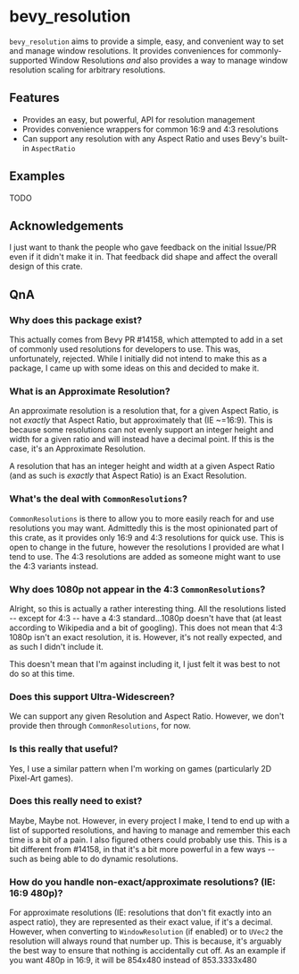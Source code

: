 # bevy_resolution
 `bevy_resolution` aims to provide a simple, easy, and convenient way to set and manage window resolutions. It provides
conveniences for commonly-supported Window Resolutions *and* also provides a way to manage window resolution scaling for
arbitrary resolutions.

## Features
- Provides an easy, but powerful, API for resolution management
- Provides convenience wrappers for common 16:9 and 4:3 resolutions
- Can support any resolution with any Aspect Ratio and uses Bevy's built-in `AspectRatio`

## Examples
TODO

## Acknowledgements  
I just want to thank the people who gave feedback on the initial Issue/PR even if it didn't make it in. That feedback
did shape and affect the overall design of this crate.

## QnA
### Why does this package exist?  
This actually comes from Bevy PR #14158, which attempted to add in a set of commonly used resolutions for developers
to use. This was, unfortunately, rejected. While I initially did not intend to make this as a package, I came up with
some ideas on this and decided to make it.

### What is an Approximate Resolution?  
An approximate resolution is a resolution that, for a given Aspect Ratio, is not *exactly* that Aspect Ratio, but
approximately that (IE ~=16:9). This is because some resolutions can not evenly support an integer height and width for
a given ratio and will instead have a decimal point. If this is the case, it's an Approximate Resolution. 

A resolution that has an integer height and width at a given Aspect Ratio (and as such is *exactly* that Aspect Ratio)
is an Exact Resolution.

### What's the deal with `CommonResolutions`?  
`CommonResolutions` is there to allow you to more easily reach for and use resolutions you may want. Admittedly this is
the most opinionated part of this crate, as it provides only 16:9 and 4:3 resolutions for quick use. This is open to
change in the future, however the resolutions I provided are what I tend to use. The 4:3 resolutions are added as
someone might want to use the 4:3 variants instead.

### Why does 1080p not appear in the 4:3 `CommonResolutions`?  
Alright, so this is actually a rather interesting thing. All the resolutions listed -- except for 4:3 -- have a
4:3 standard...1080p doesn't have that (at least according to Wikipedia and a bit of googling). This does not mean that 
4:3 1080p isn't an exact resolution, it is. However, it's not really expected, and as such I didn't include it. 

This doesn't mean that I'm against including it, I just felt it was best to not do so at this time.

### Does this support Ultra-Widescreen?  
We can support any given Resolution and Aspect Ratio. However, we don't provide then through `CommonResolutions`, for 
now.

### Is this really that useful?  
Yes, I use a similar pattern when I'm working on games (particularly 2D Pixel-Art games).

### Does this really need to exist?  
Maybe, Maybe not. However, in every project I make, I tend to end up with a list of supported resolutions, and having
to manage and remember this each time is a bit of a pain. I also figured others could probably use this. This is a bit
different from #14158, in that it's a bit more powerful in a few ways -- such as being able to do dynamic resolutions.

### How do you handle non-exact/approximate resolutions? (IE: 16:9 480p)?  
For approximate resolutions (IE: resolutions that don't fit exactly into an aspect ratio), they are represented as their
exact value, if it's a decimal. However, when converting to `WindowResolution` (if enabled) or to `UVec2` the resolution
will always round that number up. This is because, it's arguably the best way to ensure that nothing is accidentally
cut off. As an example if you want 480p in 16:9, it will be 854x480 instead of 853.3333x480